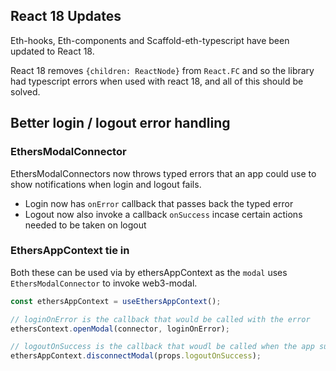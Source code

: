 ## React 18 Updates

Eth-hooks, Eth-components and Scaffold-eth-typescript have been updated to React 18.

React 18 removes `{children: ReactNode}` from `React.FC` and so the library had typescript errors when used with react 18, and all of this should be solved.

## Better login / logout error handling

### EthersModalConnector

EthersModalConnectors now throws typed errors that an app could use to show notifications when login and logout fails.

- Login now has `onError` callback that passes back the typed error
- Logout now also invoke a callback `onSuccess` incase certain actions needed to be taken on logout

### EthersAppContext tie in

Both these can be used via by ethersAppContext as the `modal` uses `EthersModalConnector` to invoke web3-modal.

```ts
const ethersAppContext = useEthersAppContext();

// loginOnError is the callback that would be called with the error
ethersContext.openModal(connector, loginOnError);

// logoutOnSuccess is the callback that woudl be called when the app successfully logs out of the users wallet
ethersAppContext.disconnectModal(props.logoutOnSuccess);
```
